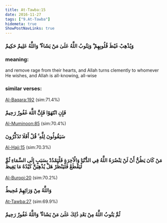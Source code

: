 ```yaml
---
title: At-Tawba:15
date: 2016-11-27
tags: ["9.At-Tawba"]
hidemeta: true 
ShowPostNavLinks: true 
---
```

### وَيُذْهِبْ غَيْظَ قُلُوبِهِمْ ۗ وَيَتُوبُ اللَّهُ عَلَىٰ مَنْ يَشَاءُ ۗ وَاللَّهُ عَلِيمٌ حَكِيمٌ
### meaning: 
and remove rage from their hearts, and Allah turns clemently to whomever He wishes, and Allah is all-knowing, all-wise
### similar verses: 

[Al-Baqara:192](/2/192) (sim:71.4%)

### فَإِنِ انْتَهَوْا فَإِنَّ اللَّهَ غَفُورٌ رَحِيمٌ

[Al-Muminoon:85](/23/85) (sim:70.4%)

### سَيَقُولُونَ لِلَّهِ ۚ قُلْ أَفَلَا تَذَكَّرُونَ

[Al-Hajj:15](/22/15) (sim:70.3%)

### مَنْ كَانَ يَظُنُّ أَنْ لَنْ يَنْصُرَهُ اللَّهُ فِي الدُّنْيَا وَالْآخِرَةِ فَلْيَمْدُدْ بِسَبَبٍ إِلَى السَّمَاءِ ثُمَّ لْيَقْطَعْ فَلْيَنْظُرْ هَلْ يُذْهِبَنَّ كَيْدُهُ مَا يَغِيظُ

[Al-Burooj:20](/85/20) (sim:70.2%)

### وَاللَّهُ مِنْ وَرَائِهِمْ مُحِيطٌ

[At-Tawba:27](/9/27) (sim:69.9%)

### ثُمَّ يَتُوبُ اللَّهُ مِنْ بَعْدِ ذَٰلِكَ عَلَىٰ مَنْ يَشَاءُ ۗ وَاللَّهُ غَفُورٌ رَحِيمٌ
